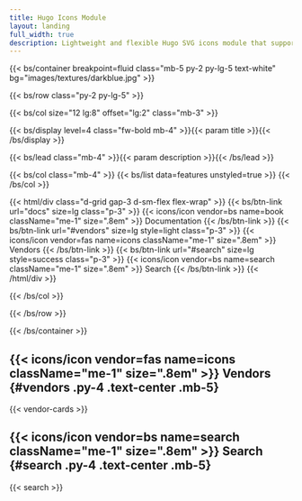```yaml
---
title: Hugo Icons Module
layout: landing
full_width: true
description: Lightweight and flexible Hugo SVG icons module that supports popular icons vendors, such as Bootstrap icons, Font Awesome icons, Material Design icons, Simple icons, Tabler icons, Feather icons, Lucide icons and more.
---
```


{{< bs/container breakpoint=fluid class="mb-5 py-2 py-lg-5 text-white" bg="images/textures/darkblue.jpg" >}}

{{< bs/row class="py-2 py-lg-5" >}}

{{< bs/col size="12 lg:8" offset="lg:2" class="mb-3" >}}

{{< bs/display level=4 class="fw-bold mb-4" >}}{{< param title >}}{{< /bs/display >}}

{{< bs/lead class="mb-4" >}}{{< param description >}}{{< /bs/lead >}}

{{< bs/col class="mb-4" >}}
{{< bs/list data=features unstyled=true >}}
{{< /bs/col >}}

{{< html/div class="d-grid gap-3 d-sm-flex flex-wrap" >}}
  {{< bs/btn-link url="docs" size=lg class="p-3" >}}
    {{< icons/icon vendor=bs name=book className="me-1" size=".8em" >}} Documentation
  {{< /bs/btn-link >}}
  {{< bs/btn-link url="#vendors" size=lg style=light class="p-3" >}}
    {{< icons/icon vendor=fas name=icons className="me-1" size=".8em" >}} Vendors
  {{< /bs/btn-link >}}
  {{< bs/btn-link url="#search" size=lg style=success class="p-3" >}}
    {{< icons/icon vendor=bs name=search className="me-1" size=".8em" >}} Search
  {{< /bs/btn-link >}}
{{< /html/div >}}

{{< /bs/col >}}

{{< /bs/row >}}

{{< /bs/container >}}

## {{< icons/icon vendor=fas name=icons className="me-1" size=".8em" >}} Vendors {#vendors .py-4 .text-center .mb-5}

{{< vendor-cards >}}

## {{< icons/icon vendor=bs name=search className="me-1" size=".8em" >}} Search {#search .py-4 .text-center .mb-5}

{{< search >}}
